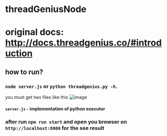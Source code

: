 # threadGeniusNode

# original docs: http://docs.threadgenius.co/#introduction 
## how to run?
### `node server.js` or `python threadgenius.py -h`.
you must get two files like this
![image](https://user-images.githubusercontent.com/8816260/32943935-d7ef4612-cb9e-11e7-9899-a8536f473831.png)

#### `server.js` - implementation of python executor

### after run `npm run start` and open you browser on `http://localhost:8000` for the see result